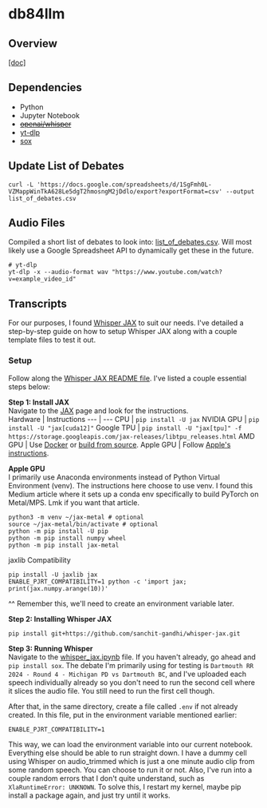 # db84llm
## Overview
[[doc]](https://docs.google.com/document/d/1crGWlnyNGzeMiyU7aU-ASB3LHUfqGN0PjMI9Fk-QO90/edit#heading=h.1o0zogi4z3b1)

## Dependencies
- Python
- Jupyter Notebook
- <s>[openai/whisper](https://github.com/openai/whisper)</s>
- [yt-dlp](https://github.com/yt-dlp/yt-dlp)
- [sox](https://pypi.org/project/sox/)

## Update List of Debates
```shell
curl -L 'https://docs.google.com/spreadsheets/d/1SgFmh0L-VZMappWinTkA628Le5dgT2hmosngM2jDdlo/export?exportFormat=csv' --output list_of_debates.csv
```

## Audio Files
Compiled a short list of debates to look into: [list_of_debates.csv](./transcription/list_of_debates.csv). Will most likely use a Google Spreadsheet API to dynamically get these in the future.

```shell
# yt-dlp
yt-dlp -x --audio-format wav "https://www.youtube.com/watch?v=example_video_id"
```

## Transcripts
For our purposes, I found [Whisper JAX](https://github.com/sanchit-gandhi/whisper-jax?tab=readme-ov-file) to suit our needs. I've detailed a step-by-step guide on how to setup Whisper JAX along with a couple template files to test it out.

### Setup
Follow along the [Whisper JAX README file](https://github.com/sanchit-gandhi/whisper-jax?tab=readme-ov-file). I've listed a couple essential steps below:  
  
**Step 1: Install JAX**  
Navigate to the [JAX](https://github.com/google/jax#installation) page and look for the instructions.  
Hardware | Instructions
--- | ---
CPU | `pip install -U jax`
NVIDIA GPU | `pip install -U "jax[cuda12]"`
Google TPU | `pip install -U "jax[tpu]" -f https://storage.googleapis.com/jax-releases/libtpu_releases.html`
AMD GPU | Use [Docker](https://hub.docker.com/r/rocm/jax) or [build from source](https://jax.readthedocs.io/en/latest/developer.html#additional-notes-for-building-a-rocm-jaxlib-for-amd-gpus).
Apple GPU | Follow [Apple's instructions](https://developer.apple.com/metal/jax/).
  
**Apple GPU**  
I primarily use Anaconda environments instead of Python Virtual Environment (venv). The instructions here choose to use venv. I found this Medium article where it sets up a conda env specifically to build PyTorch on Metal/MPS. Lmk if you want that article.
```shell
python3 -m venv ~/jax-metal # optional
source ~/jax-metal/bin/activate # optional
python -m pip install -U pip
python -m pip install numpy wheel
python -m pip install jax-metal
```
jaxlib Compatibility
```shell
pip install -U jaxlib jax
ENABLE_PJRT_COMPATIBILITY=1 python -c 'import jax; print(jax.numpy.arange(10))'
```
^^ Remember this, we'll need to create an environment variable later. 
  
**Step 2: Installing Whisper JAX**  
```shell
pip install git+https://github.com/sanchit-gandhi/whisper-jax.git
```
  
**Step 3: Running Whisper**  
Navigate to the [whisper_jax.ipynb](./transcription/whisper_jax.ipynb) file. If you haven't already, go ahead and `pip install sox`. The debate I'm primarily using for testing is `Dartmouth RR 2024 - Round 4 - Michigan PD vs Dartmouth BC`, and I've uploaded each speech individually already so you don't need to run the second cell where it slices the audio file. You still need to run the first cell though.  

After that, in the same directory, create a file called `.env` if not already created. In this file, put in the environment variable mentioned earlier:
```shell
ENABLE_PJRT_COMPATIBILITY=1
```
This way, we can load the environment variable into our current notebook. Everything else should be able to run straight down. I have a dummy cell using Whisper on audio_trimmed which is just a one minute audio clip from some random speech. You can choose to run it or not. Also, I've run into a couple random errors that I don't quite understand, such as `XlaRuntimeError: UNKNOWN`. To solve this, I restart my kernel, maybe pip install a package again, and just try until it works.